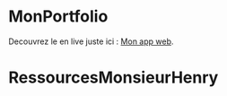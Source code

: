 # MonPortfolio

Decouvrez le en live juste ici : [Mon app web](https://panosty.github.io/MonPortfolio/).
# RessourcesMonsieurHenry
